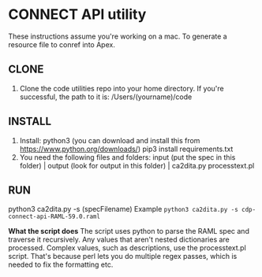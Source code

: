 # CONNECT API utility
These instructions assume you're working on a mac.
To generate a resource file to conref into Apex.

## CLONE

1) Clone the code utilities repo into your home directory. If you're successful, the path to it is:
   /Users/(yourname)/code

## INSTALL

1) Install:
	python3 (you can download and install this from https://www.python.org/downloads/)
	pip3 install requirements.txt
2) You need the following files and folders:
   input (put the spec in this folder)
   |
   output (look for output in this folder)
   |
   ca2dita.py
   processtext.pl

## RUN
   python3 ca2dita.py -s (specFilename)
   Example
   `python3 ca2dita.py -s cdp-connect-api-RAML-59.0.raml`

**What the script does**
The script uses python to parse the RAML spec and traverse it recursively. 
Any values that aren't nested dictionaries are processed. 
Complex values, such as descriptions, use the processtext.pl script.
That's because perl lets you do multiple regex passes, which is needed to fix the formatting etc.


